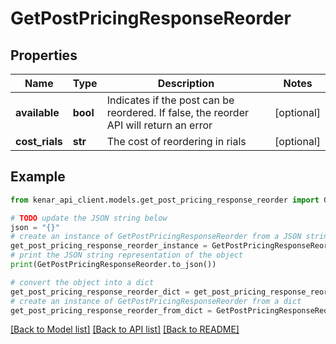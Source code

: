 # GetPostPricingResponseReorder


## Properties

Name | Type | Description | Notes
------------ | ------------- | ------------- | -------------
**available** | **bool** | Indicates if the post can be reordered. If false, the reorder API will return an error | [optional] 
**cost_rials** | **str** | The cost of reordering in rials | [optional] 

## Example

```python
from kenar_api_client.models.get_post_pricing_response_reorder import GetPostPricingResponseReorder

# TODO update the JSON string below
json = "{}"
# create an instance of GetPostPricingResponseReorder from a JSON string
get_post_pricing_response_reorder_instance = GetPostPricingResponseReorder.from_json(json)
# print the JSON string representation of the object
print(GetPostPricingResponseReorder.to_json())

# convert the object into a dict
get_post_pricing_response_reorder_dict = get_post_pricing_response_reorder_instance.to_dict()
# create an instance of GetPostPricingResponseReorder from a dict
get_post_pricing_response_reorder_from_dict = GetPostPricingResponseReorder.from_dict(get_post_pricing_response_reorder_dict)
```
[[Back to Model list]](../README.md#documentation-for-models) [[Back to API list]](../README.md#documentation-for-api-endpoints) [[Back to README]](../README.md)


